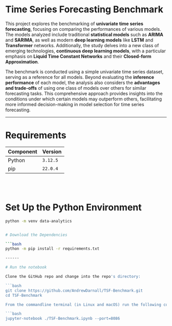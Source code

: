 # Time Series Forecasting Benchmark


This project explores the benchmarking of **univariate time series forecasting**, focusing on comparing the performances of various models. The models analyzed include traditional 
**statistical models** such as **ARIMA** and **SARIMA**, as well as modern **deep learning models** like **LSTM** and **Transformer** networks. 
Additionally, the study delves into a new class of emerging technologies, **continuous deep learning models**, 
with a particular emphasis on **Liquid Time Constant Networks** and their **Closed-form Approximation**.

The benchmark is conducted using a simple univariate time series dataset, serving as a reference for all models. 
Beyond evaluating the **inference performance** of each model, the analysis also considers the **advantages and trade-offs** 
of using one class of models over others for similar forecasting tasks. 
This comprehensive approach provides insights into the conditions under which certain models may outperform others, 
facilitating more informed decision-making in model selection for time series forecasting.


------

# Requirements

| Component | Version |
|-----------|---------|
| Python    | `3.12.5`|
| pip       | `22.0.4`|

<br>
<br>

# Set Up the Python Environment

```bash
python -m venv data-analytics


# Download the Dependencies

```bash
python -m pip install -r requirements.txt

------

# Run the notebook

Clone the GitHub repo and change into the repo's directory:

```bash
git clone https://github.com/AndrewDarnall/TSF-Benchmark.git
cd TSF-Benchmark

From the commandline terminal (in Linux and macOS) run the following command:

```bash
jupyter-notebook ./TSF-Benchmark.ipynb --port=8086
